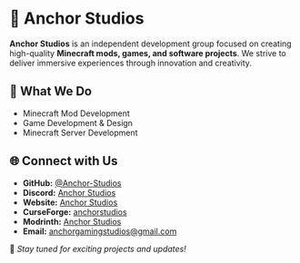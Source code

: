 # 🌟 Anchor Studios  

**Anchor Studios** is an independent development group focused on creating high-quality **Minecraft mods, games, and software projects**. We strive to deliver immersive experiences through innovation and creativity.  

## 🚀 What We Do  
- Minecraft Mod Development
- Game Development & Design
- Minecraft Server Development

## 🌐 Connect with Us  
- **GitHub:** [@Anchor-Studios](https://github.com/Anchor-Studios)  
- **Discord:** [Anchor Studios](https://discord.gg/RNG8Q5dFE3)
- **Website:** [Anchor Studios](https://www.anchorstudios.site/)
- **CurseForge:** [anchorstudios](https://www.curseforge.com/members/anchorstudios/)
- **Modrinth:** [Anchor Studios](https://modrinth.com/organization/anchorstudios)
- **Email:** anchorgamingstudios@gmail.com

📢 *Stay tuned for exciting projects and updates!*
